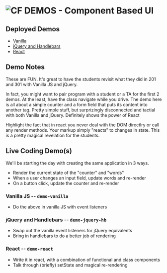 ![CF](http://i.imgur.com/7v5ASc8.png) DEMOS - Component Based UI
================================================================


## Deployed Demos
* [Vanilla](https://codesandbox.io/s/14z4ox2mkq)
* [jQuery and Handlebars](https://codesandbox.io/s/ojr7z059j5)
* [React](https://codesandbox.io/s/n714rxljwm)


## Demo Notes
These are FUN. It's great to have the students revisit what they did in 201 and 301 with Vanilla JS and jQuery.

In fact, you might want to pair program with a student or a TA for the first 2 demos. At the least, have the class navigate while you drive. The demo here is all about a simple counter and a form field that puts its content into another tag. Pretty simple stuff, but surprizingly disconnected and tactial with both Vanilla and jQuery. Definitely shows the power of React

Highlight the fact that in react you never deal with the DOM directlry or call any render methods. Your markup simply "reacts" to changes in state. This is a pretty magical revelation for the students.


## Live Coding Demo(s)
We'll be starting the day with creating the same application in 3 ways.
* Render the current state of the "counter" and "words"
* When a user changes an input field, update words and re-render
* On a button click, update the counter and re-render

### Vanilla JS -- `demo-vanilla`
* Do the above in vanilla JS with event listeners

### jQuery and Handlebars -- `demo-jquery-hb`
* Swap out the vanilla event listeners for jQuery equivalents
* Bring in handlebars to do a better job of rendering

### React -- `demo-react`
* Write it in react, with a combination of functional and class components
* Talk through (briefly) setState and magical re-rendering





